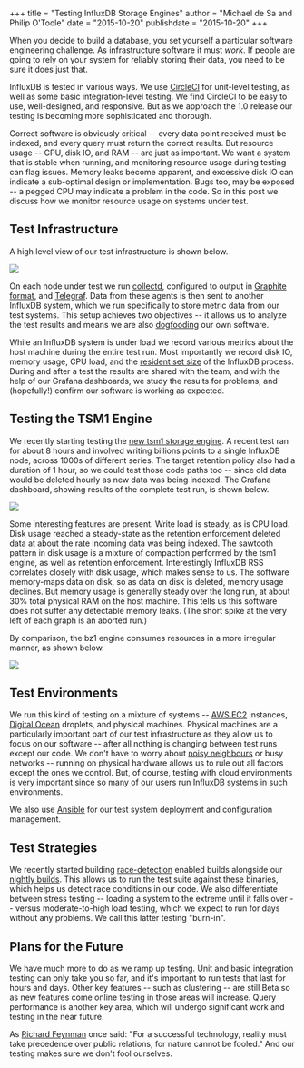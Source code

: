 +++
title = "Testing InfluxDB Storage Engines"
author = "Michael de Sa and Philip O'Toole"
date = "2015-10-20"
publishdate = "2015-10-20"
+++

When you decide to build a database, you set yourself a particular software engineering challenge. As infrastructure software it must *work*. If people are going to rely on your system for reliably storing their data, you need to be sure it does just that.

InfluxDB is tested in various ways. We use [CircleCI](https://www.circleci.com) for unit-level testing, as well as some basic integration-level testing. We find CircleCI to be easy to use, well-designed, and responsive. But as we approach the 1.0 release our testing is becoming more sophisticated and thorough.

Correct software is obviously critical -- every data point received must be indexed, and every query must return the correct results. But resource usage -- CPU, disk IO, and RAM -- are just as important. We want a system that is stable when running, and monitoring resource usage during testing can flag issues. Memory leaks become apparent, and excessive disk IO can indicate a sub-optimal design or implementation. Bugs too, may be exposed -- a pegged CPU may indicate a problem in the code. So in this post we discuss how we monitor resource usage on systems under test.

## Test Infrastructure
A high level view of our test infrastructure is shown below.

![](/img/blog/testing_tsm/test-arch.png)

On each node under test we run [collectd](https://collectd.org/), configured to output in [Graphite format](https://collectd.org/wiki/index.php/Plugin:Write_Graphite), and [Telegraf](https://github.com/influxdb/telegraf). Data from these agents is then sent to another InfluxDB system, which we run specifically to store metric data from our test systems. This setup achieves two objectives -- it allows us to analyze the test results and means we are also [dogfooding](https://en.wikipedia.org/wiki/Eating_your_own_dog_food) our own software.

While an InfluxDB system is under load we record various metrics about the host machine during the entire test run. Most importantly we record disk IO, memory usage, CPU load, and the [resident set size](https://en.wikipedia.org/wiki/Resident_set_size) of the InfluxDB process. During and after a test the results are shared with the team, and with the help of our Grafana dashboards, we study the results for problems, and (hopefully!) confirm our software is working as expected.

## Testing the TSM1 Engine

We recently starting testing the [new tsm1 storage engine](https://influxdb.com/blog/2015/10/07/the_new_influxdb_storage_engine_a_time_structured_merge_tree.html). A recent test ran for about 8 hours and involved writing billions points to a single InfluxDB node, across 1000s of different series. The target retention policy also had a duration of 1 hour, so we could test those code paths too -- since old data would be deleted hourly as new data was being indexed. The Grafana dashboard, showing results of the complete test run, is shown below.

![](/img/blog/testing_tsm/100b-1hrt.png)

Some interesting features are present. Write load is steady, as is CPU load. Disk usage reached a steady-state as the retention enforcement deleted data at about the rate incoming data was being indexed. The sawtooth pattern in disk usage is a mixture of compaction performed by the tsm1 engine, as well as retention enforcement. Interestingly InfluxDB RSS correlates closely with disk usage, which makes sense to us. The software memory-maps data on disk, so as data on disk is deleted, memory usage declines. But memory usage is generally steady over the long run, at about 30% total physical RAM on the host machine. This tells us this software does not suffer any detectable memory leaks. (The short spike at the very left of each graph is an aborted run.)

By comparison, the bz1 engine consumes resources in a more irregular manner, as shown below.

![](/img/blog/testing_tsm/0_9_4.png)

## Test Environments

We run this kind of testing on a mixture of systems -- [AWS EC2](https://aws.amazon.com/ec2/) instances, [Digital Ocean](https://www.digitalocean.com/) droplets, and physical machines. Physical machines are a particularly important part of our test infrastructure as they allow us to focus on our software -- after all nothing is changing between test runs except our code. We don't have to worry about [noisy neighbours](http://www.liquidweb.com/blog/index.php/why-aws-is-bad-for-small-organizations-and-users/) or busy networks -- running on physical hardware allows us to rule out all factors except the ones we control. But, of course, testing with cloud environments is very important since so many of our users run InfluxDB systems in such environments.

We also use [Ansible](http://www.ansible.com/) for our test system deployment and configuration management.

## Test Strategies

We recently started building [race-detection](https://golang.org/doc/articles/race_detector.html) enabled builds alongside our [nightly builds](https://influxdb.com/download/index.html). This allows us to run the test suite against these binaries, which helps us detect race conditions in our code. We also differentiate between stress testing -- loading a system to the extreme until it falls over -- versus moderate-to-high load testing, which we expect to run for days without any problems. We call this latter testing "burn-in".

## Plans for the Future

We have much more to do as we ramp up testing. Unit and basic integration testing can only take you so far, and it's important to run tests that last for hours and days. Other key features -- such as clustering -- are still Beta so as new features come online testing in those areas will increase. Query performance is another key area, which will undergo significant work and testing in the near future.

As [Richard Feynman](http://www.feynman.com/) once said: "For a successful technology, reality must take precedence over public relations, for nature cannot be fooled." And our testing makes sure we don't fool ourselves.
